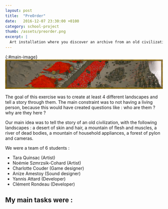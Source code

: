 ```yaml
---
layout: post
title:  "PreOrder"
date:   2016-12-07 23:30:00 +0100
category: school-project
thumb: /assets/preorder.png
excerpt: |
  Art installation where you discover an archive from an old civilization.
---
```


{:#main-image}
![Fresco to discover](/assets/preorder-fresque.jpg)

The goal of this exercise was to create at least 4 different landscapes and tell a story through them. The main constraint was to not having a living person, because this would have created questions like : who are them ? why are they here ?

Our main idea was to tell the story of an old civilization, with the following landscapes : a desert of skin and hair, a mountain of flesh and muscles, a river of dead bodies, a mountain of household appliances, a forest of pylon and cameras.

We were a team of 6 students :

* Tara Quinsac (Artist)
* Noémie Szmrzsik-Cohard (Artist)
* Charlotte Couder (Game designer)
* Anize Amestoy (Sound designer)
* Yannis Attard (Developer)
* Clément Rondeau (Developer)

My main tasks were :
-
